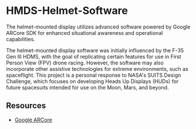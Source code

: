 # HMDS-Helmet-Software

The helmet-mounted display utilizes advanced software powered by Google ARCore SDK for enhanced situational awareness and operational capabilities.

The helmet-mounted display software was initially influenced by the F-35 Gen III HDMS, with the goal of replicating certain features for use in First Person View (FPV) drone racing. However, the software may also incorporate other assistive technologies for extreme environments, such as spaceflight. This project is a personal response to NASA's SUITS Design Challenge, which focuses on developing Heads Up Displays (HUDs) for future spacesuits intended for use on the Moon, Mars, and beyond.

## Resources
 - [Google ARCore](https://developers.google.com/ar/develop/downloads)
